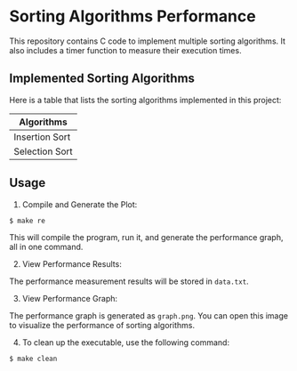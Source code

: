 # Sorting Algorithms Performance

This repository contains C code to implement multiple sorting algorithms. It also includes a timer function to measure their execution times.

## Implemented Sorting Algorithms

Here is a table that lists the sorting algorithms implemented in this project:

| Algorithms     |
| -------------- |
| Insertion Sort |
| Selection Sort |

## Usage

1. Compile and Generate the Plot:

```bash
$ make re
```

This will compile the program, run it, and generate the performance graph, all in one command.

2. View Performance Results:

The performance measurement results will be stored in `data.txt`.

3. View Performance Graph:

The performance graph is generated as `graph.png`. You can open this image to visualize the performance of sorting algorithms.

4. To clean up the executable, use the following command:

```bash
$ make clean
```
